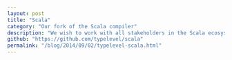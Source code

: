 ```yaml
---
layout: post
title: "Scala"
category: "Our fork of the Scala compiler"
description: "We wish to work with all stakeholders in the Scala ecosystem to safeguard the interests of the entire Scala community."
github: "https://github.com/typelevel/scala"
permalink: "/blog/2014/09/02/typelevel-scala.html"
---
```

